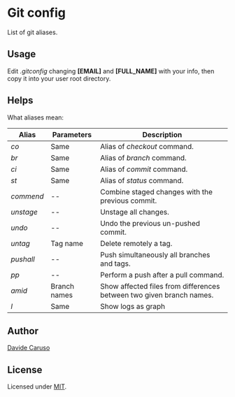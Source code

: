 # Git config

List of git aliases.

## Usage
Edit *.gitconfig* changing **\[EMAIL\]** and **\[FULL_NAME\]** with your info, then copy it into your user root directory.

## Helps
What aliases mean:

| Alias     | Parameters    | Description                                                          |
|-----------| ------------- |----------------------------------------------------------------------|
| *co*      | Same          | Alias of *checkout* command.                                         |
| *br*      | Same          | Alias of *branch* command.                                           |
| *ci*      | Same          | Alias of *commit* command.                                           |
| *st*      | Same          | Alias of *status* command.                                           |
| *commend* | --            | Combine staged changes with the previous commit.                     |
| *unstage* | --            | Unstage all changes.                                                 |
| *undo*    | --            | Undo the previous un-pushed commit.                                  |
| *untag*   | Tag name      | Delete remotely a tag.                                               |
| *pushall* | --            | Push simultaneously all branches and tags.                           |
| *pp*      | --            | Perform a push after a pull command.                                 |
| *amid*    | Branch names  | Show affected files from differences between two given branch names. |
| *l*       | Same          | Show logs as graph |

## Author

[Davide Caruso][linkedin]

## License

Licensed under [MIT][mit].

[linkedin]: https://it.linkedin.com/in/davidecaruso93
[mit]: https://opensource.org/licenses/mit-license.php